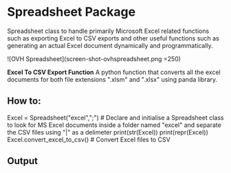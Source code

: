 **Spreadsheet Package**
===
Spreadsheet class to handle primarily Microsoft Excel related functions such as exporting Excel to CSV exports and other useful functions such as generating an actual Excel document dynamically and programmatically. 

![OVH Spreadsheet](screen-shot-ovhspreadsheet.png =250)

**Excel To CSV Export Function**
A python function that converts all the excel documents for both file extensions ".xlsm" and ".xlsx" using panda library.

How to:
--
Excel = Spreadsheet("excel",";") # Declare and initialise a Spreadsheet class to look for MS Excel documents inside a folder named "excel" and separate the CSV files using "|" as a delimeter
print(str(Excel))
print(repr(Excel))
Excel.convert_excel_to_csv() # Convert Excel files to CSV

Output
--

